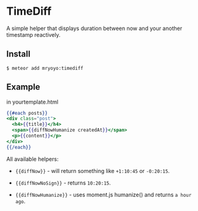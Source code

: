 TimeDiff
===================

A simple helper that displays duration between now and your another timestamp reactively.

## Install

````
$ meteor add mryoyo:timediff
````

## Example

in yourtemplate.html

````handlebars
{{#each posts}}
<div class="post">
  <h4>{{title}}</h4>
  <span>{{diffNowHumanize createdAt}}</span>
  <p>{{content}}</p>
</div>
{{/each}}
````

All available helpers:

* `{{diffNow}}` - will return something like `+1:10:45` or `-0:20:15`.

* `{{diffNowNoSign}}` - returns `10:20:15`.

* `{{diffNowHumanize}}` - uses moment.js humanize() and returns `a hour ago`.